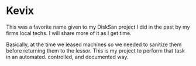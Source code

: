 # Kevix

This was a favorite name given to my DiskSan project I did in the past by my firms local techs. I will share more of it as I get time. 

Basically, at the time we leased machines so we needed to sanitize them before returning them to the lessor. This is my project to perform that task in an automated. controlled, and documented way.

